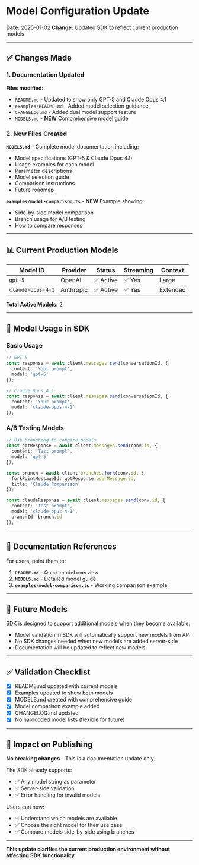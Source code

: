 # Model Configuration Update

**Date:** 2025-01-02
**Change:** Updated SDK to reflect current production models

---

## ✅ Changes Made

### 1. Documentation Updated

**Files modified:**
- `README.md` - Updated to show only GPT-5 and Claude Opus 4.1
- `examples/README.md` - Added model selection guidance
- `CHANGELOG.md` - Added dual model support feature
- `MODELS.md` - **NEW** Comprehensive model guide

### 2. New Files Created

**`MODELS.md`** - Complete model documentation including:
- Model specifications (GPT-5 & Claude Opus 4.1)
- Usage examples for each model
- Parameter descriptions
- Model selection guide
- Comparison instructions
- Future roadmap

**`examples/model-comparison.ts`** - **NEW** Example showing:
- Side-by-side model comparison
- Branch usage for A/B testing
- How to compare responses

---

## 📊 Current Production Models

| Model ID | Provider | Status | Streaming | Context |
|----------|----------|--------|-----------|---------|
| `gpt-5` | OpenAI | ✅ Active | ✅ Yes | Large |
| `claude-opus-4-1` | Anthropic | ✅ Active | ✅ Yes | Extended |

**Total Active Models:** 2

---

## 🔧 Model Usage in SDK

### Basic Usage

```typescript
// GPT-5
const response = await client.messages.send(conversationId, {
  content: 'Your prompt',
  model: 'gpt-5'
});

// Claude Opus 4.1
const response = await client.messages.send(conversationId, {
  content: 'Your prompt',
  model: 'claude-opus-4-1'
});
```

### A/B Testing Models

```typescript
// Use branching to compare models
const gptResponse = await client.messages.send(conv.id, {
  content: 'Test prompt',
  model: 'gpt-5'
});

const branch = await client.branches.fork(conv.id, {
  forkPointMessageId: gptResponse.userMessage.id,
  title: 'Claude Comparison'
});

const claudeResponse = await client.messages.send(conv.id, {
  content: 'Test prompt',
  model: 'claude-opus-4-1',
  branchId: branch.id
});
```

---

## 📝 Documentation References

For users, point them to:
1. **`README.md`** - Quick model overview
2. **`MODELS.md`** - Detailed model guide
3. **`examples/model-comparison.ts`** - Working comparison example

---

## 🔮 Future Models

SDK is designed to support additional models when they become available:
- Model validation in SDK will automatically support new models from API
- No SDK changes needed when new models are added server-side
- Documentation will be updated to reflect new models

---

## ✅ Validation Checklist

- [x] README.md updated with current models
- [x] Examples updated to show both models
- [x] MODELS.md created with comprehensive guide
- [x] Model comparison example added
- [x] CHANGELOG.md updated
- [x] No hardcoded model lists (flexible for future)

---

## 🚀 Impact on Publishing

**No breaking changes** - This is a documentation update only.

The SDK already supports:
- ✅ Any model string as parameter
- ✅ Server-side validation
- ✅ Error handling for invalid models

Users can now:
- ✅ Understand which models are available
- ✅ Choose the right model for their use case
- ✅ Compare models side-by-side using branches

---

**This update clarifies the current production environment without affecting SDK functionality.**
